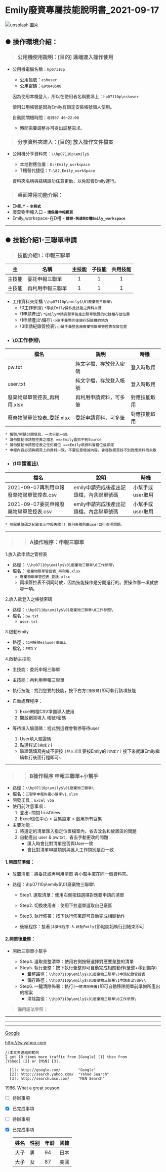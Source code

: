# Emily廢資專屬技能說明書_2021-09-17

![unsplash 圖片](https://images.unsplash.com/photo-1573900941478-7cc800f708f3?ixlib=rb-1.2.1&ixid=eyJhcHBfaWQiOjEyMDd9&auto=format&fit=crop&w=2100&q=80)

## ● 操作環境介紹：
>### 公用機使用說明：[目的] 遠端連入操作使用
* 公用機電腦名稱：`hp07110p`
	- 公用帳號：`eshuser`
	- 公用密碼：`&9t040500`

	因為使用本機登入，所以在使用者名稱要填上：`hp07110p\eshuser`

	使用公用帳號是因為Emily有鎖定安裝帳號個人使用。

	自動開關機時間：`每日07:40~22:00`
	- 時間需要調整亦可提出調整需求。


>### 分享資料夾連入：[目的] 放入操作文件檔案
* 公用機分享資料夾：`\\hp07110p\emily$`
	- 本地對應位置：`D:\Emily_workspace`
	- T槽替代捷徑：`T:\82_Emily_workSpace`

	資料夾名稱與結構請勿任意更動，以免影響Emily運行。


>### 桌面常用功能介紹：

* EMILY - **`主程式`**
* 廢棄物申報入口 - **`環保署申報網頁`**
* Emily_workspace-在D槽 - **`捷徑-快速到D槽Emily_workspace`**

---
## ● 技能介紹1-三聯單申請

>### 技能介紹1：申報三聯單

|主|名稱|主技能|子技能|共用技能|
|---|----|:---:|:---:|:---:|
|主技能|委託申報三聯單|1|1|1|
|主技能|再利用申報三聯單|1|1|1|

* 工作資料夾架構 `\\hp07110p\emily$\01廢棄物三聯單\`			
	- \0工作參照\ `*存放Emily操作此技能之資料來源`			
	- \1申請產出\ `*Emily申請完聯單後產出聯單號碼的紀錄檔存放位置`			
	- \1申請產出\備存\ `小幫手彙整完後備存記錄檔的地方`			
	- \3申請紀錄管控表\ `小幫手彙整各廠廢棄物聯單管控表存放位置`			

- ### \0工作參照\

|檔名|說明|時機|
|----|----|---|
|pw.txt|純文字檔，存放登入密碼|登入時取用|
|user.txt|純文字檔，存放登入帳號|登入時取用|
|廢棄物聯單管控表_再利用.xlsx|再利用申請資料，可多筆|對應技能取用|
|廢棄物聯單管控表_委託.xlsx|委託申請資料，可多筆|對應技能取用|

	* 帳號/密碼分開填寫，一次只能一組。
	* 請勿變動申請管控表之檔名 ==>Emily會抓不到Source
	* 請勿變動申請管控表之任何欄位 ==>Emily填資料會錯位或停擺
	* 申報內容必須與網頁上的資料一致，不要任意增減內容，會導致網頁找不到對應資料而失敗

				
- ### \1申請產出\

|檔名|說明|時機|
|----|----|---|
|2021-09-07再利用申報廢棄物聯單管控表.csv|emily申請完成後產出記錄檔，內含聯單號碼|小幫手或user取用|
|2021-09-07委託申報廢棄物聯單管控表.csv|emily申請完成後產出記錄檔，內含聯單號碼|小幫手或user取用|

	* 無聯單號碼之紀錄表示申報失敗!! 為何失敗則由user自行查明問題。

---
>> ### A操作程序：申報三聯單

1.放入欲申請之管控表				
* 路徑： `\\hp07110p\emily$\01廢棄物三聯單\0工作參照\`
* 檔名： `廢棄物聯單管控表_再利用.xlsx`
	* `廢棄物聯單管控表_委託.xlsx`
	* 兩項管控表不須同時放，因為技能操作是分開進行的。要操作哪一項就放哪一項。				
				
2.放入欲登入之帳號密碼				
* 路徑：`\\hp07110p\emily$\01廢棄物三聯單\0工作參照\`
* 檔名：`pw.txt`
	* `user.txt`
				
3.啟動Emily				
* 路徑：`公用帳號eshuser桌面上`
* 檔名：`EMILY`
				
4.啟動主技能
* 主技能：委託申報三聯單			
* 主技能：再利用申報三聯單			
* 執行技能：找到您要的技能，按下右方`[播放鍵]`即可執行該項技能
				
* 自動處理程序：
	1. Excel轉檔CSV準備導入使用
	2. 開啟網頁填入 帳號/密碼

* 等待填入驗證碼：程式到這裡會暫停等待user
	1. User填入驗證碼			
	2. 點選程式`[完成了]`			
	* 驗證碼填寫完成不要按 `[登入]`!!!! 要按Emily的`[完成了]`
	接下來就讓Emily繼續執行後面行程即可~				

---
>> ### B操作程序	申報三聯單+小幫手

* 路徑：`\\hp07110p\emily$\01廢棄物三聯單\`
* 檔名：`三聯單申報佈署小幫手v1.xlsm`
* 開發工具：`Excel vba`
* 使用前注意事項：
	1. 登出+關閉TrustView			
	2. Excel信任中心 > 巨集設定 > 啟用所有巨集			
* 主要功能：
	1. 將選定的清單匯入指定位置檔案內，省去改名和放置區的問題			
	2. 自動產出 user & pw.txt，省去手動更改的問題			
		* 匯入時會比對清單是否與User一致			
		* 會比對清單申請類別與匯入工作類別是否一致			


#### 1.開單前準備：
* 放置清單：將委託或再利用清單 與小幫手擺在同一個資料夾。
* 路徑：\\hp07110p\emily$\01廢棄物三聯單\

	- Step1. 選取清單：使用右側按鈕選擇對應要申請的清單
	- Step2. 切換使用者：使用下拉選單選取自己廠區
	- Step3. 執行佈署：按下執行佈署即可自動完成相關動作

	- 後續程序：接著`[A操作程序-3.啟動Emily]`節點開始執行到結束即可

#### 2.開單後彙整：
* 開啟三聯單小幫手

	* Step4. 選取彙整清單：使用右側按鈕選擇對應要彙整的清單
	* Step5. 執行彙整：按下執行彙整即可自動完成相關動作(彙整+移到備存)
		- 彙整路徑：`\\hp07110p\emily$\01廢棄物三聯單\3申請紀錄管控表`
		- 備存路徑：`\\hp07110p\emily$\01廢棄物三聯單\1申請產出\備存\`
	* Step6. 一鍵清除佈署：執行`[一鍵清除佈署]`即可自動移除開單前準備所產出的檔案
		- 清除路徑：`\\hp07110p\emily$\01廢棄物三聯單\0工作參照\`
















> 備用語法參照：
***
* * *
- - -

[Google](https://www.google.com.tw/ 'title')

<http://tw.yahoo.com>

```base
//本文多連結的範例
I get 10 times more traffic from [Google] [1] than from
[Yahoo] [2] or [MSN] [3].

  [1]: http://google.com/        "Google"
  [2]: http://search.yahoo.com/  "Yahoo Search"
  [3]: http://search.msn.com/    "MSN Search"
```
1986\. What a great season.

- [ ] 待辦事項
- [x] 已完成事項
- [ ] 待辦事項
- [x] 已完成事項

	|姓名|性别|年龄|國籍|
	|---|----|----|---|
	|大子|男|94|日本|
	|大子|女|87|美國|
